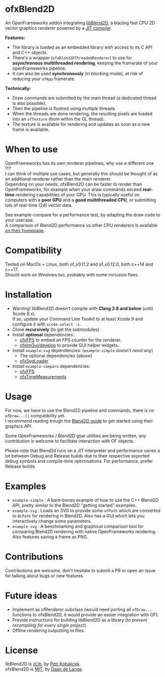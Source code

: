 # ofxBlend2D

An OpenFrameworks addon integrating [libBlend2D](https://blend2d.com/), a blazing fast CPU 2D vector graphics renderer powered by a [JIT compiler](https://en.wikipedia.org/wiki/Just-in-time_compilation).

**Features:**  
- The library is loaded as an embedded library with access to its C API and C++ objects.
- There's a wrapper (`ofxBlend2DThreadedRenderer`) to use for **asynchronous multithreaded rendering**, keeping the framerate of your openFrameworks pipeline.
- It can also be used **synchronously** (in blocking mode), at risk of reducing your `ofApp` framerate.

**Technically:**  
- Draw commands are submitted by the main thread (a dedicated thread is also possible).
- Then the pipeline is flushed using multiple threads.
- When the threads are done rendering, the resulting pixels are loaded into an `ofTexture` (from within the GL thread).
- The texture is available for rendering and updates as soon as a new frame is available.

# When to use
OpenFrameworks has its own renderer pipelines, why use a different one ?!?  
I can think of multiple use cases, but generally this should be thought of as an additional renderer rather than the main renderer.  
Depending on your needs, ofxBlend2D can be faster to render than OpenFrameworks, for example when your draw commands exceed **real-time** rendering capabilities of your GPU. This is typically useful on computers with a **poor GPU** and a **good multithreaded CPU**, or submitting lots of real-time (2d) vector data.

See example-compare for a performance test, by adapting the draw code to your usecase.  
A comparison of Blend2D performance vs other CPU renderers is available [on their homepage](https://blend2d.com/performance.html).

# Compatibility
Tested on MacOs + Linux, both of_v0.11.2 and of_v0.12.0, both c++14 and c++17.  
Should work on Windows too, probably with some inclusion fixes.

# Installation
- Warning! libBlend2D doesn't compile with **Clang 3.8 and below** (until Xcode 8.x).  
  If so, update your Command Line Toolkit to at least Xcode 9 and configure it with `xcode-select -s`.
- Clone **recursively** (to get the submodules).
- Install **optional** dependencies:  
  - [ofxFPS](https://github.com/tobiasebsen/ofxFps) to embed an FPS counter for the renderer.
  - [ofxImGui/develop](https://github.com/jvcleave/ofxImGui/tree/develop) to provide GUI helper widgets.
- Install `example-svg` dependencies: (*`example-simple` doesn't need any*)  
  - The optional dependencies (*above*)
  - [ofxSvgLoader](https://github.com/NickHardeman/ofxSvgLoader)
- Install `example-compare` dependencies: 
  - [ofxFPS](https://github.com/tobiasebsen/ofxFps)
  - [ofxTimeMeasurements](https://github.com/armadillu/ofxTimeMeasurements)


# Usage
For now, we have to use the Blend2D pipeline and commands, there is no `ofDraw...()` compatibility yet.  
I recommend reading trough the [Blend2D guide](https://blend2d.com/doc/getting-started.html) to get started using their graphics API.

Some OpenFrameworks / Blend2D glue utilities are being written, any contribution is welcome to facilitate interaction with OF objects.

Please note that Blend2d runs on a JIT interpreter and performance varies a lot between Debug and Release builds due to their respective exported debug symbols and compile-time optimisations. For performance, prefer Release builds.

# Examples
- `example-simple` : A bare-bones example of how to use the C++ Blend2D API, pretty similar to the Blend2D "getting started" examples.
- `example-svg` : Loads an SVG to provide some `ofPath` which are converted to `BLPath` for rendering in Blend2D. Also has a GUI which lets you interactively change some parameters.
- `example-svg` : A benchmarking and graphical comparison tool for comparing Blend2D rendering with native OpenFrameworks rendering. Also features saving a frame as PNG.

# Contributions
Contributions are welcome, don't hesitate to submit a PR or open an issue for talking about bugs or new features.

# Future ideas
- Implement as ofRenderer subclass (would need porting all `ofDraw...` functions to ofxBlend2D, it would provide an easier integration with OF).
- Provide instructions for building libBlend2D as a library (*to prevent recompiling for every single project*).
- Offline rendering outputting to files.

# License
libBlend2D is [zLib](https://github.com/blend2d/blend2d/blob/master/LICENSE.md), by [Petr Kobalicek](https://kobalicek.com).  
ofxBlend2D is [MIT](https://github.com/daandelange/ofxBlend2D/blob/master/LICENSE.md), by [Daan de Lange](https://daandelange.com/).  
